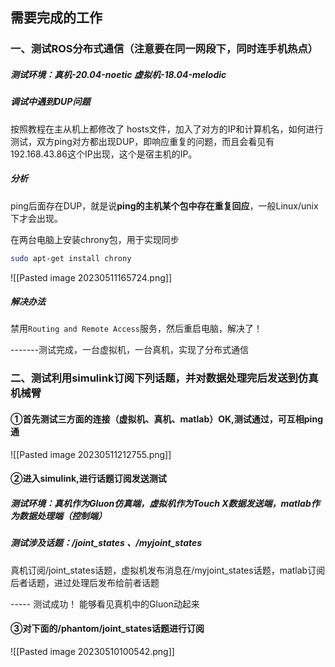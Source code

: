 ## 需要完成的工作
### 一、测试ROS分布式通信（注意要在同一网段下，同时连手机热点）

##### 测试环境：真机-20.04-noetic 虚拟机-18.04-melodic 

##### 调试中遇到DUP问题
按照教程在主从机上都修改了 hosts文件，加入了对方的IP和计算机名，如何进行测试，双方ping对方都出现DUP，即响应重复的问题，而且会看见有192.168.43.86这个IP出现，这个是宿主机的IP。

##### 分析
ping后面存在DUP，就是说**ping的主机某个包中存在重复回应**，一般Linux/unix下才会出现。

在两台电脑上安装chrony包，用于实现同步
```sh
sudo apt-get install chrony
```

![[Pasted image 20230511165724.png]]

##### 解决办法
禁用`Routing and Remote Access`服务，然后重启电脑，解决了！


-------测试完成，一台虚拟机，一台真机，实现了分布式通信

### 二、测试利用simulink订阅下列话题，并对数据处理完后发送到仿真机械臂
#### ①首先测试三方面的连接（虚拟机、真机、matlab）OK,测试通过，可互相ping通

![[Pasted image 20230511212755.png]]


#### ②进入simulink,进行话题订阅发送测试

##### 测试环境：真机作为Gluon仿真端，虚拟机作为Touch X数据发送端，matlab作为数据处理端（控制端）

##### 测试涉及话题：/joint_states 、/myjoint_states
真机订阅/joint_states话题，虚拟机发布消息在/myjoint_states话题，matlab订阅后者话题，进过处理后发布给前者话题

----- 测试成功！ 能够看见真机中的Gluon动起来


#### ③对下面的/phantom/joint_states话题进行订阅
![[Pasted image 20230510100542.png]]

